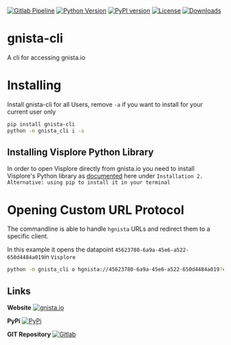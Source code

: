 [![Gitlab Pipeline](https://gitlab.com/campfiresolutions/public/gnista.io-cli/badges/master/pipeline.svg)](https://gitlab.com/campfiresolutions/public/gnista.io-cli/-/pipelines)  [![Python Version](https://img.shields.io/pypi/pyversions/gnista-cli)](https://pypi.org/project/gnista-cli/)  [![PyPI version](https://img.shields.io/pypi/v/gnista-cli)](https://pypi.org/project/gnista-cli/)  [![License](https://img.shields.io/pypi/l/gnista-cli)](https://pypi.org/project/gnista-cli/)  [![Downloads](https://img.shields.io/pypi/dm/gnista-cli)](https://pypi.org/project/gnista-cli/) 

# gnista-cli
A cli for accessing gnista.io

# Installing
Install gnista-cli for all Users, remove `-a` if you want to install for your current user only
``` bash
pip install gnista-cli
python -m gnista_cli i -a
```

## Installing Visplore Python Library
In order to open Visplore directly from gnista.io you need to install Visplore's Python library as [documented](https://visplore.com/documentation/v2021a/dataimport/python.html) here under `Installation 2. Alternative: using pip to install it in your terminal`

# Opening Custom URL Protocol
The commandline is able to handle `hgnista` URLs and redirect them to a specific client.

In this example it opens the datapoint `45623780-6a9a-45e6-a522-650d4484a019`in `Visplore`
``` bash
python -m gnista_cli o hgnista://45623780-6a9a-45e6-a522-650d4484a019?client=visplore
```


## Links
**Website**
[![gnista.io](https://www.gnista.io/assets/images/gnista-logo-small.svg)](gnista.io)

**PyPi**
[![PyPi](https://pypi.org/static/images/logo-small.95de8436.svg)](https://pypi.org/project/gnista-cli/)

**GIT Repository**
[![Gitlab](https://about.gitlab.com/images/icons/logos/slp-logo.svg)](https://gitlab.com/campfiresolutions/public/gnista.io-cli)